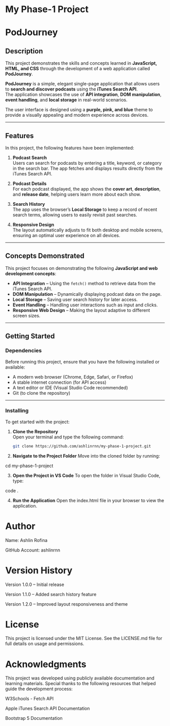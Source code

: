 # My Phase-1 Project
# PodJourney

## Description

This project demonstrates the skills and concepts learned in **JavaScript, HTML, and CSS** through the development of a web application called **PodJourney**.  

**PodJourney** is a simple, elegant single-page application that allows users to **search and discover podcasts** using the **iTunes Search API**.  
The application showcases the use of **API integration**, **DOM manipulation**, **event handling**, and **local storage** in real-world scenarios.  

The user interface is designed using a **purple, pink, and blue** theme to provide a visually appealing and modern experience across devices.

---

## Features

In this project, the following features have been implemented:

1. **Podcast Search**  
   Users can search for podcasts by entering a title, keyword, or category in the search bar. The app fetches and displays results directly from the iTunes Search API.

2. **Podcast Details**  
   For each podcast displayed, the app shows the **cover art**, **description**, and **release date**, helping users learn more about each show.

3. **Search History**  
   The app uses the browser’s **Local Storage** to keep a record of recent search terms, allowing users to easily revisit past searches.

4. **Responsive Design**  
   The layout automatically adjusts to fit both desktop and mobile screens, ensuring an optimal user experience on all devices.

---

## Concepts Demonstrated

This project focuses on demonstrating the following **JavaScript and web development concepts**:

- **API Integration** – Using the `fetch()` method to retrieve data from the iTunes Search API.  
- **DOM Manipulation** – Dynamically displaying podcast data on the page.  
- **Local Storage** – Saving user search history for later access.  
- **Event Handling** – Handling user interactions such as input and clicks.  
- **Responsive Web Design** – Making the layout adaptive to different screen sizes.  

---

## Getting Started

### Dependencies

Before running this project, ensure that you have the following installed or available:
* A modern web browser (Chrome, Edge, Safari, or Firefox)
* A stable internet connection (for API access)
* A text editor or IDE (Visual Studio Code recommended)
* Git (to clone the repository)

---

### Installing

To get started with the project:

1. **Clone the Repository**  
   Open your terminal and type the following command:

   ```bash
   git clone https://github.com/ashlinrnn/my-phase-1-project.git 

2. **Navigate to the Project Folder**
Move into the cloned folder by running:

cd my-phase-1-project


3. **Open the Project in VS Code**
To open the folder in Visual Studio Code, type:

code .


4. **Run the Application**
Open the index.html file in your browser to view the application.

# Author

Name: Ashlin Rofina

GitHub Account: ashlinrnn

# Version History

Version 1.0.0 – Initial release

Version 1.1.0 – Added search history feature

Version 1.2.0 – Improved layout responsiveness and theme

# License

This project is licensed under the MIT License.
See the LICENSE.md file for full details on usage and permissions.

# Acknowledgments

This project was developed using publicly available documentation and learning materials.
Special thanks to the following resources that helped guide the development process:

W3Schools - Fetch API

Apple iTunes Search API Documentation

Bootstrap 5 Documentation